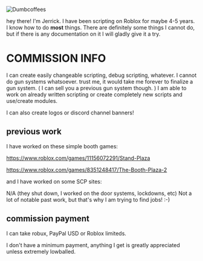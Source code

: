 ![Dumbcoffees](https://user-images.githubusercontent.com/79117077/197066387-9dd13088-598c-464a-be92-e9fd01b5926a.png)

hey there! I'm Jerrick. I have been scripting on Roblox for maybe 4-5 years.
I know how to do **most** things. There are definitely some things I cannot do, but if there is any documentation on it I will gladly give it a try.

# COMMISSION INFO
I can create easily changeable scripting, debug scripting, whatever.
I cannot do gun systems whatsoever. trust me, it would take me forever to finalize a gun system. 
( I can sell you a previous gun system though. )
I am able to work on already written scripting or create completely new scripts and use/create modules.

I can also create logos or discord channel banners!
## previous work
I have worked on these simple booth games:

https://www.roblox.com/games/11156072291/Stand-Plaza

https://www.roblox.com/games/8351248417/The-Booth-Plaza-2

and I have worked on some SCP sites:

N/A (they shut down, I worked on the door systems, lockdowns, etc)
Not a lot of notable past work, but that's why I am trying to find jobs! :-)
## commission payment
I can take robux, PayPal USD or Roblox limiteds.

I don't have a minimum payment, anything I get is greatly appreciated unless extremely lowballed.
